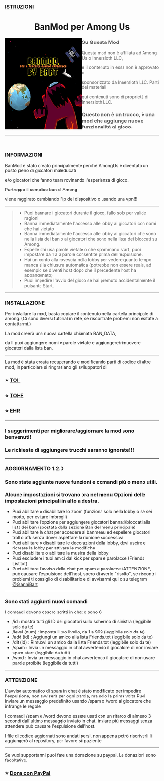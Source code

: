 ### [ISTRUZIONI](Istruzioni/ISTRUZIONI-IT.md)

<h1 align="center">BanMod per Among Us</h1>


<img align="left" alt="Cover" src="Resources/newimage.png" width="50%" height="300" /> 
<p align="right">

> ### Su Questa Mod

> Questa mod non è affiliata ad Among Us o Innersloth LLC,

> e il contenuto in essa non è approvato o

> sponsorizzato da Innersloth LLC. Parti dei materiali

> qui contenuti sono di proprietà di Innersloth LLC.

> ### Questo non è un trucco, è una mod che aggiunge nuove funzionalità al gioco.


---
<br>

### INFORMAZIONI


BanMod è stato creato principalmente perché AmongUs è diventato un posto pieno di giocatori maleducati

e/o giocatori che fanno team rovinando l'esperienza di gioco. 

Purtroppo il semplice ban di Among

viene raggirato cambiando l'ip del dispositivo o usando una vpn!!!

---
> - Puoi bannare i giocatori durante il gioco, fallo solo per valide ragioni
> - Banna immediatamente l'accesso alle lobby ai giocatori con nomi che hai vietato
> - Banna immediatamente l'accesso alle lobby ai giocatori che sono nella lista dei ban o ai giocatori che sono nella lista dei bloccati su Among.
> - Espelle chi usa parole vietate o che spammano start, puoi impostare da 1 a 3 parole consentite prima dell'espulsione.
> - Hai un conto alla rovescia nella lobby per vedere quanto tempo manca alla chiusura automatica (potrebbe non essere reale, ad esempio se diventi host dopo che il precedente host ha abbandonato)
> - Puoi impedire l'avvio del gioco se hai premuto accidentalmente il pulsante Start.

                   
---
### INSTALLAZIONE

Per installare la mod, basta copiare il contenuto nella cartella principale di among.
(Ci sono diversi tutorial in rete, se riscontrate problemi non esitate a contattarmi.)

La mod creerà una nuova cartella chiamata BAN_DATA,

da lì puoi aggiungere nomi e parole vietate e aggiungere/rimuovere giocatori dalla lista ban.

---
La mod è stata creata recuperando e modificando parti di codice di altre mod, in particolare si ringraziano gli sviluppatori di

### :star: [TOH](https://github.com/tukasa0001/TownOfHost)
### :star: [TOHE](https://github.com/KARPED1EM/TownOfHostEdited)
### :star: [EHR](https://github.com/Gurge44/EndlessHostRoles/tree/main)
---
### I suggerimenti per migliorare/aggiornare la mod sono benvenuti!
### Le richieste di aggiungere trucchi saranno ignorate!!!
---
### AGGIORNAMENTO 1.2.0

### Sono state aggiunte nuove funzioni e comandi più o meno utili.
### Alcune impostazioni si trovano ora nel menu Opzioni delle impostazioni principali in alto a destra.

- Puoi abilitare o disabilitare lo zoom (funziona solo nella lobby o se sei morto, per evitare imbrogli)
- Puoi abilitare l'opzione per aggiungere giocatori bannati/bloccati alla lista dei ban (spostata dalla sezione Ban del menu principale)
- Puoi abilitare la chat per accedere al banmenu ed espellere giocatori troll o afk senza dover aspettare la riunione successiva
- Puoi abilitare o disabilitare le decorazioni della lobby, devi uscire e ricreare la lobby per attivare le modifiche
- Puoi disabilitare o abilitare la musica della lobby
- Puoi escludere i tuoi amici dal kick per spam e parolacce (Friends List.txt)
- Puoi abilitare l'avviso della chat per spam e parolacce (ATTENZIONE, può causare l'espulsione dell'host, spero di averlo "risolto", se riscontri problemi ti consiglio di disabilitarlo e di avvisarmi qui o su telegram [@GianniBart](https://t.me/Giannibart)
---
### Sono stati aggiunti nuovi comandi
I comandi devono essere scritti in chat e sono 6

- /id : mostra tutti gli ID dei giocatori sullo schermo di sinistra (leggibile solo da te)
- /level (num) : Imposta il tuo livello, da 1 a 999 (leggibile solo da te)
- /add (id) : Aggiungi un amico alla lista Friends.txt (leggibile solo da te)
- /dlt (id) : Rimuovi un amico dalla lista Friends.txt (leggibile solo da te)
- /spam : Invia un messaggio in chat avvertendo il giocatore di non inviare spam start (leggibile da tutti)
- /word : Invia un messaggio in chat avvertendo il giocatore di non usare parole proibite (leggibile da tutti)

---

### ATTENZIONE
L'avviso automatico di spam in chat è stato modificato per impedire l'espulsione, non avviserà per ogni parola, ma solo la prima volta
Puoi inviare un messaggio predefinito usando /spam o /word al giocatore che infrange le regole.

I comandi /spam e /word devono essere usati con un ritardo di almeno 3 secondi dall'ultimo messaggio inviato in chat. inviare più messaggi senza attendere può causare l'espulsione dell'host.

I file di codice aggiornati sono andati persi, non appena potrò riscriverli li aggiungerò al repository, per favore sii paziente.

---

Se vuoi supportarmi puoi fare una donazione su paypal.
Le donazioni sono facoltative.

### :star: [Dona con PayPal](https://www.paypal.com/donate/?hosted_button_id=AQTKF6FGQLPCL)
